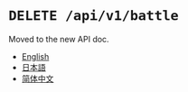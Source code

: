 `DELETE /api/v1/battle`
====================

Moved to the new API doc.

- [English](https://apidoc.stat.ink/v1.en.html#operation/deleteBattle)
- [日本語](https://apidoc.stat.ink/v1.ja.html#operation/deleteBattle)
- [简体中文](https://apidoc.stat.ink/v1.zh-hans.html#operation/deleteBattle)
